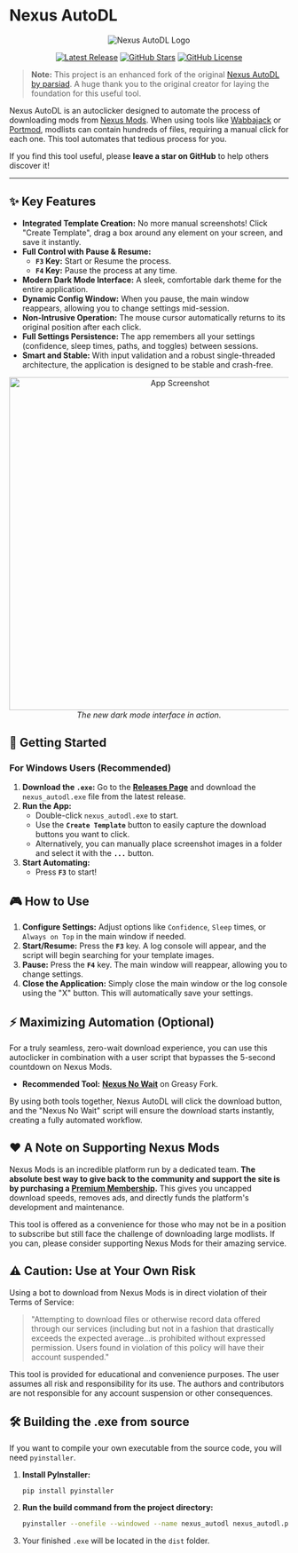 # Nexus AutoDL

<p align="center">
  <img alt="Nexus AutoDL Logo" src="https://raw.githubusercontent.com/parsiad/nexus-autodl/master/assets/img/logo.png">
</p>

<p align="center">
  <!-- These badges are customized for your repository -->
  <a href="https://github.com/1Tdd/nexus-autodl/releases"><img alt="Latest Release" src="https://img.shields.io/github/v/release/1Tdd/nexus-autodl?style=for-the-badge"></a>
  <a href="https://github.com/1Tdd/nexus-autodl/stargazers"><img alt="GitHub Stars" src="https://img.shields.io/github/stars/1Tdd/nexus-autodl?style=for-the-badge"></a>
  <a href="https://github.com/1Tdd/nexus-autodl/blob/main/LICENSE"><img alt="GitHub License" src="https://img.shields.io/github/license/1Tdd/nexus-autodl?style=for-the-badge"></a>
</p>

> **Note:** This project is an enhanced fork of the original [Nexus AutoDL by parsiad](https://github.com/parsiad/nexus-autodl). A huge thank you to the original creator for laying the foundation for this useful tool.

Nexus AutoDL is an autoclicker designed to automate the process of downloading mods from [Nexus Mods](https://nexusmods.com). When using tools like [Wabbajack](https://www.wabbajack.org) or [Portmod](https://gitlab.com/portmod/portmod), modlists can contain hundreds of files, requiring a manual click for each one. This tool automates that tedious process for you.

If you find this tool useful, please **leave a star on GitHub** to help others discover it!

---

## ✨ Key Features

*   **Integrated Template Creation:** No more manual screenshots! Click "Create Template", drag a box around any element on your screen, and save it instantly.
*   **Full Control with Pause & Resume:**
    *   **`F3` Key:** Start or Resume the process.
    *   **`F4` Key:** Pause the process at any time.
*   **Modern Dark Mode Interface:** A sleek, comfortable dark theme for the entire application.
*   **Dynamic Config Window:** When you pause, the main window reappears, allowing you to change settings mid-session.
*   **Non-Intrusive Operation:** The mouse cursor automatically returns to its original position after each click.
*   **Full Settings Persistence:** The app remembers all your settings (confidence, sleep times, paths, and toggles) between sessions.
*   **Smart and Stable:** With input validation and a robust single-threaded architecture, the application is designed to be stable and crash-free.

<p align="center">
  <img alt="App Screenshot" src="https://github.com/user-attachments/assets/a09db0e9-9336-49a0-bc9d-a396d2349096" width="600">
  <br><em>The new dark mode interface in action.</em>
</p>

## 🚀 Getting Started

### For Windows Users (Recommended)

1.  **Download the `.exe`:** Go to the [**Releases Page**](https://github.com/1Tdd/nexus-autodl/releases) and download the `nexus_autodl.exe` file from the latest release.
2.  **Run the App:**
    *   Double-click `nexus_autodl.exe` to start.
    *   Use the **`Create Template`** button to easily capture the download buttons you want to click.
    *   Alternatively, you can manually place screenshot images in a folder and select it with the **`...`** button.
3.  **Start Automating:**
    *   Press **`F3`** to start!

## 🎮 How to Use

1.  **Configure Settings:** Adjust options like `Confidence`, `Sleep` times, or `Always on Top` in the main window if needed.
2.  **Start/Resume:** Press the **`F3`** key. A log console will appear, and the script will begin searching for your template images.
3.  **Pause:** Press the **`F4`** key. The main window will reappear, allowing you to change settings.
4.  **Close the Application:** Simply close the main window or the log console using the "X" button. This will automatically save your settings.

## ⚡ Maximizing Automation (Optional)

For a truly seamless, zero-wait download experience, you can use this autoclicker in combination with a user script that bypasses the 5-second countdown on Nexus Mods.

*   **Recommended Tool:** [**Nexus No Wait**](https://greasyfork.org/it/scripts/519037-nexus-no-wait) on Greasy Fork.

By using both tools together, Nexus AutoDL will click the download button, and the "Nexus No Wait" script will ensure the download starts instantly, creating a fully automated workflow.

## ❤️ A Note on Supporting Nexus Mods

Nexus Mods is an incredible platform run by a dedicated team. **The absolute best way to give back to the community and support the site is by purchasing a [Premium Membership](https://www.nexusmods.com/users/premium).** This gives you uncapped download speeds, removes ads, and directly funds the platform's development and maintenance.

This tool is offered as a convenience for those who may not be in a position to subscribe but still face the challenge of downloading large modlists. If you can, please consider supporting Nexus Mods for their amazing service.

## ⚠️ Caution: Use at Your Own Risk

Using a bot to download from Nexus Mods is in direct violation of their Terms of Service:

> "Attempting to download files or otherwise record data offered through our services (including but not in a fashion that drastically exceeds the expected average...is prohibited without expressed permission. Users found in violation of this policy will have their account suspended."

This tool is provided for educational and convenience purposes. The user assumes all risk and responsibility for its use. The authors and contributors are not responsible for any account suspension or other consequences.

## 🛠️ Building the .exe from source

If you want to compile your own executable from the source code, you will need `pyinstaller`.

1.  **Install PyInstaller:**
    ```bash
    pip install pyinstaller
    ```
2.  **Run the build command from the project directory:**
    ```bash
    pyinstaller --onefile --windowed --name nexus_autodl nexus_autodl.py
    ```
3.  Your finished `.exe` will be located in the `dist` folder.
